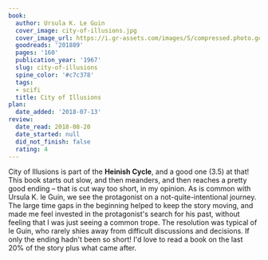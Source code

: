 ```yaml
---
book:
  author: Ursula K. Le Guin
  cover_image: city-of-illusions.jpg
  cover_image_url: https://i.gr-assets.com/images/S/compressed.photo.goodreads.com/books/1382955526l/201889._SX98_.jpg
  goodreads: '201889'
  pages: '160'
  publication_year: '1967'
  slug: city-of-illusions
  spine_color: '#c7c378'
  tags:
  - scifi
  title: City of Illusions
plan:
  date_added: '2018-07-13'
review:
  date_read: 2018-08-20
  date_started: null
  did_not_finish: false
  rating: 4
---
```


City of Illusions is part of the **Heinish Cycle**, and a good one (3.5) at that! This book starts out slow, and then meanders, and then reaches a pretty good ending – that is cut way too short, in my opinion. As is common with Ursula K. le Guin, we see the protagonist on a not-quite-intentional journey. The large time gaps in the beginning helped to keep the story moving, and made me feel invested in the protagonist's search for his past, without feeling that I was just seeing a common trope. The resolution was typical of le Guin, who rarely shies away from difficult discussions and decisions.
If only the ending hadn't been so short! I'd love to read a book on the last 20% of the story plus what came after.
